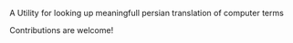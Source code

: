 A Utility for looking up meaningfull persian translation of computer terms

Contributions are welcome!